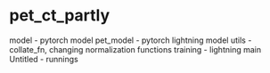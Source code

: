 # pet_ct_partly

model - pytorch model
pet_model - pytorch lightning model
utils - collate_fn, changing normalization functions
training - lightning main
Untitled - runnings